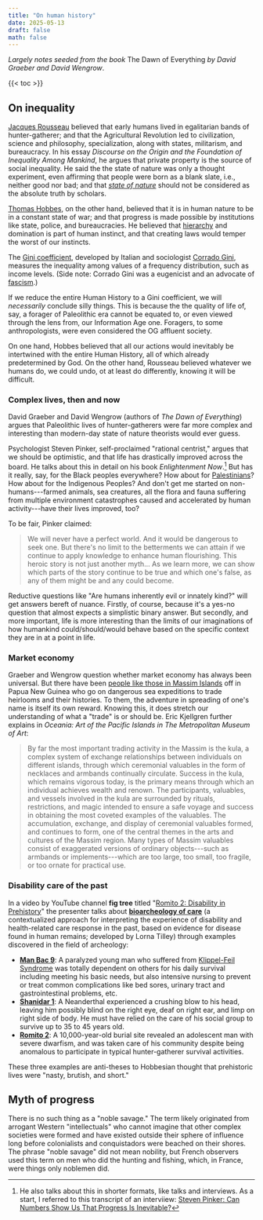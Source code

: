 ```yaml
---
title: "On human history"
date: 2025-05-13
draft: false
math: false
---
```


*Largely notes seeded from the book* The Dawn of Everything *by David
Graeber and David Wengrow*.

{{< toc >}}

## On inequality

[Jacques Rousseau](https://en.wikipedia.org/wiki/Jean-Jacques_Rousseau)
believed that early humans lived in egalitarian bands of
hunter-gatherer; and that the Agricultural Revolution led to
civilization, science and philosophy, specialization, along with states,
militarism, and bureaucracy. In his essay *Discourse on the Origin and
the Foundation of Inequality Among Mankind*, he argues that private
property is the source of social inequality. He said the the state of
nature was only a thought experiment, even affirming that people were
born as a blank slate, i.e., neither good nor bad; and that
[*state of nature*](https://en.wikipedia.org/wiki/State_of_nature)
should not be considered as the absolute truth by scholars.

[Thomas Hobbes](https://en.wikipedia.org/wiki/Thomas_Hobbes), on the
other hand, believed that it is in human nature to be in a constant
state of war; and that progress is made possible by institutions like
state, police, and bureaucracies. He believed that [hierarchy](/hierarchy) and
domination is part of human instinct, and that creating laws would
temper the worst of our instincts.

The [Gini coefficient](https://en.wikipedia.org/wiki/Gini_coefficient),
developed by Italian and sociologist
[Corrado Gini](https://en.wikipedia.org/wiki/Corrado_Gini), measures the
inequality among values of a frequency distribution, such as income
levels. (Side note: Corrado Gini was a eugenicist and an advocate of
[fascism](/fascism).)

If we reduce the entire Human History to a Gini coefficient, we will
*necessarily* conclude silly things. This is because the the quality of
life of, say, a forager of Paleolithic era cannot be equated to, or even
viewed through the lens from, our Information Age one. Foragers, to some
anthropologists, were even considered the OG affluent society.

On one hand, Hobbes believed that all our actions would inevitably be
intertwined with the entire Human History, all of which already
predetermined by God. On the other hand, Rousseau believed whatever we
humans do, we could undo, ot at least do differently, knowing it will be
difficult.

### Complex lives, then and now

David Graeber and David Wengrow (authors of *The Dawn of Everything*)
argues that Paleolithic lives of hunter-gatherers were far more complex
and interesting than modern-day state of nature theorists  would ever
guess.

Psychologist Steven Pinker, self-proclaimed "rational centrist," argues
that we should be optimistic, and that life has drastically improved
across the board. He talks about this in detail on his book
*Enlightenment Now*.[^pinker] But has it really, say, for the Black
peoples everywhere? How about for [Palestinians](/palestine)? How about
for the Indigenous Peoples? And don't get me started on
non-humans---farmed animals, sea creatures, all the flora and fauna
suffering from multiple
environment catastrophes caused and accelerated by human activity---have
their lives improved, too?

[^pinker]: He also talks about this in shorter formats, like talks and
interviews. As a start, I referred to this transcript of an interviiew:
[Steven Pinker: Can Numbers Show Us That Progress Is Inevitable?](https://www.npr.org/transcripts/639229357)

To be fair, Pinker claimed:

> We will never have a perfect world. And it would be dangerous to seek
> one. But there's no limit to the betterments we can attain if we
> continue to apply knowledge to enhance human flourishing. This heroic
> story is not just another myth... As we learn more, we can show which
> parts of the story continue to be true and which one's false, as any
> of them might be and any could become.

Reductive questions like "Are humans inherently evil or innately kind?"
will get answers bereft of nuance. Firstly, of course, because it's a
yes-no question that almost expects a simplistic binary answer. But
secondly, and more important, life is more interesting than the limits
of our imaginations of how humankind could/should/would behave based on
the specific context they are in at a point in life.

### Market economy

Graeber and Wengrow question whether market economy has always been
universal. But there have been
[people like those in Massim Islands](https://ioa.factsanddetails.com/article/entry-554.html) off in
Papua New Guinea who go on dangerous sea expeditions to trade heirlooms
and their histories. To them, the adventure in spreading of one's name
is itself its own reward. Knowing this, it does stretch our
understanding of what a "trade" is or should be. Eric Kjellgren further
explains in *Oceania: Art of the Pacific Islands in The Metropolitan
Museum of Art*:

> By far the most important trading activity in the Massim is the kula,
> a complex system of exchange relationships between individuals on
> different islands, through which ceremonial valuables in the form of
> necklaces and armbands continually circulate. Success in the kula,
> which remains vigorous today, is the primary means through which an
> individual achieves wealth and renown. The participants, valuables,
> and vessels involved in the kula are surrounded by rituals,
> restrictions, and magic intended to ensure a safe voyage and success
> in obtaining the most coveted examples of the valuables. The
> accumulation, exchange, and display of ceremonial valuables formed,
> and continues to form, one of the central themes in the arts and
> cultures of the Massim region. Many types of Massim valuables consist
> of exaggerated versions of ordinary objects---such as armbands or
> implements---which are too large, too small, too fragile, or too ornate
> for practical use.

### Disability care of the past

In a video by YouTube channel **fig tree** titled
"[Romito 2: Disability in Prehistory](https://www.youtube.com/watch?v=VODwCoYukF8)"
the presenter
talks about [**bioarcheology of care**](https://www.researchgate.net/publication/310771734_Tilley_L_2012_The_bioarchaeology_of_care)
(a contextualized approach for interpreting the experience of disability
and health-related care response in the past, based on evidence for
disease found in human remains; developed by Lorna Tilley) through
examples discovered in the field of archeology:

- [**Man Bac 9**](https://www.nbcnews.com/id/wbna32318818): A paralyzed
  young man who suffered from [Klippel-Feil Syndrome](https://en.wikipedia.org/wiki/Klippel%E2%80%93Feil_syndrome)
  was totally dependent on others for his daily survival including
  meeting his basic needs, but also intensive nursing to prevent or
  treat common complications like bed sores, urinary tract and
  gastrointestinal problems, etc.
- [**Shanidar 1**](https://source.washu.edu/2017/10/shanidar/): A
  Neanderthal experienced a crushing blow to his head, leaving him
  possibly blind on the right eye, deaf on right ear, and limp on right
  side of body. He must have relied on the care of his social group to
  survive up to 35 to 45 years old.
- [**Romito 2**](https://www.eurekalert.org/news-releases/1057635): A 10,000-year-old burial site revealed an adolescent man with severe
  dwarfism, and was taken care of his community despite being anomalous
  to participate in typical hunter-gatherer survival activities.

These three examples are anti-theses to Hobbesian thought that
prehistoric lives were "nasty, brutish, and short."

## Myth of progress

There is no such thing as a "noble savage." The term likely originated
from arrogant Western "intellectuals" who cannot imagine that other
complex societies were formed and have existed outside their sphere of
influence long before colonialists and conquistadors were beached on
their shores. The phrase "noble savage" did not mean nobility, but
French observers used this term on men who did the hunting and fishing,
which, in France, were things only noblemen did.

